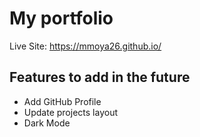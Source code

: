 # My portfolio
Live Site: <https://mmoya26.github.io/>
## Features to add in the future
- Add GitHub Profile
- Update projects layout
- Dark Mode